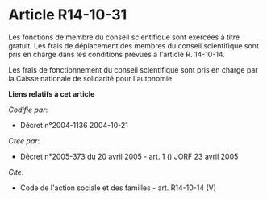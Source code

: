 # Article R14-10-31

Les fonctions de membre du conseil scientifique sont exercées à titre gratuit. Les frais de déplacement des membres du
conseil scientifique sont pris en charge dans les conditions prévues à l'article R. 14-10-14. 

Les frais de fonctionnement du conseil scientifique sont pris en charge par la Caisse nationale de solidarité pour
l'autonomie.

**Liens relatifs à cet article**

_Codifié par_:

  - Décret n°2004-1136 2004-10-21

_Créé par_:

  - Décret n°2005-373 du 20 avril 2005 - art. 1 () JORF 23 avril 2005

_Cite_:

  - Code de l'action sociale et des familles - art. R14-10-14 (V)
